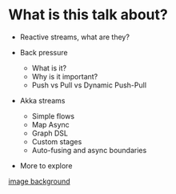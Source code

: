 # What is this talk about?

- Reactive streams, what are they?

- Back pressure
  - What is it?
  - Why is it important?
  - Push vs Pull vs Dynamic Push-Pull

- Akka streams
  - Simple flows
  - Map Async
  - Graph DSL
  - Custom stages
  - Auto-fusing and async boundaries

- More to explore

[image background](https://www.flickr.com/photos/mustangjoe/8571167925/in/photolist-e4ptBk-9ZhuaA-nZCtY8-r7S69s-9Zan5L-p5rLAm-i6Njfc-rdYEjt-rmNzSq-qt1373-cDsUFo-9eGra2-Ea8WNS-ovhCJQ-q4Fn5n-r4Qa3b-qK3anz-oP59ML-qiuvkT-nCtCsJ-p3FyXU-fDi9Te-fmwTKK-iyXXMh-9Zag3L-4LyNoh-rQWQnd-r78tup-paLgZM-mFMJTz-EYBiAe-9ZavJx-rE7dwQ-omeUS1-i9KWi5-nrWPzD-o9H3Mr-F6jPjU-BwityZ-hVSLE8-hWq11A-qCFLq7-qSzMWu-oV92NK-nrxgX6-EF3ngC-jMVMjH-qYfihw-9Z7rCz-cGto7Q)
